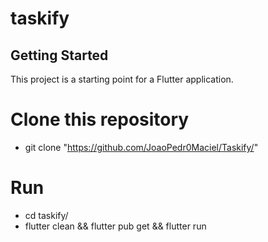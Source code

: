 # taskify

## Getting Started

This project is a starting point for a Flutter application.
# Clone this repository
- git clone "https://github.com/JoaoPedr0Maciel/Taskify/"

# Run
- cd taskify/
- flutter clean && flutter pub get && flutter run
